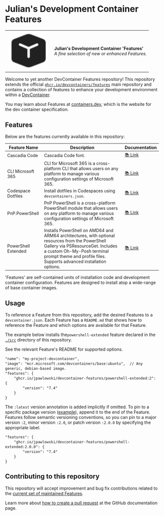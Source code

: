 # Julian's Development Container Features

<table style="width: 100%; border-style: none;"><tr>
    <td style="width: 140px; text-align: center;"><a href="https://github.com/devcontainers"><img width="128px" src="https://raw.githubusercontent.com/microsoft/fluentui-system-icons/78c9587b995299d5bfc007a0077773556ecb0994/assets/Cube/SVG/ic_fluent_cube_32_filled.svg" alt="devcontainers organization logo"/></a></td>
    <td>
        <strong>Julian's Development Container 'Features'</strong><br />
        <i>A fine selection of new or enhanced Features.</i>
    </td>
</tr></table>

Welcome to yet another DevContainer Features repository! This repository extends the official [`ghcr.io/devcontainers/features`](https://github.com/orgs/devcontainers/packages?repo_name=features)
main repository and contains a collection of features to enhance your development environment within a [DevContainer](https://containers.dev/).

You may learn about Features at [containers.dev](https://containers.dev/implementors/features/), which is the website for
the dev container specification.

## Features

Below are the features currently available in this repository:

| Feature Name        | Description                                                                                                                                                                                                                                | Documentation                        |
| ------------------- | ------------------------------------------------------------------------------------------------------------------------------------------------------------------------------------------------------------------------------------------ | :----------------------------------- |
| Cascadia Code       | Cascadia Code font.                                                                                                                                                                                                                        | [📚 Link](./src/cascadia-code/)       |
| CLI Microsoft 365   | CLI for Microsoft 365 is a cross-platform CLI that allows users on any platform to manage various configuration settings of Microsoft 365.                                                                                                 | [📚 Link](./src/cli-microsoft365/)    |
| Codespace Dotfiles  | Install dotfiles in Codespaces using `devcontainers.json`.                                                                                                                                                                                 | [📚 Link](./src/codespace-dotfiles/)  |
| PnP.PowerShell      | PnP PowerShell is a cross-platform PowerShell module that allows users on any platform to manage various configuration settings of Microsoft 365.                                                                                          | [📚 Link](./src/pnp.powershell/)      |
| PowerShell Extended | Installs PowerShell on AMD64 and ARM64 architectures, with optional resources from the PowerShell Gallery via PSResourceGet. Includes a custom Oh-My-Posh terminal prompt theme and profile files. Supports advanced installation options. | [📚 Link](./src/powershell-extended/) |

'Features' are self-contained units of installation code and development container configuration. Features are designed
to install atop a wide-range of base container images.

## Usage

To reference a Feature from this repository, add the desired Features to a `devcontainer.json`. Each Feature has a `README.md`
that shows how to reference the Feature and which options are available for that Feature.

The example below installs the`powershell-extended` feature declared in the [`./src`](./src) directory of this
repository.

See the relevant Feature's README for supported options.

```jsonc
"name": "my-project-devcontainer",
"image": "mcr.microsoft.com/devcontainers/base:ubuntu",  // Any generic, debian-based image.
"features": {
    "ghcr.io/jpawlowski/devcontainer-features/powershell-extended:2": {
        "version": "7.4"
    }
}
```

The `:latest` version annotation is added implicitly if omitted. To pin to a specific package version
([example](https://github.com/jpawlowski/devcontainer-features/pkgs/container/features/powershell-extended/versions)), append
it to the end of the Feature. Features follow semantic versioning conventions, so you can pin to a major version `:2`, minor
version `:2.0`, or patch version `:2.0.0` by specifying the appropriate label.

```jsonc
"features": {
    "ghcr.io/jpawlowski/devcontainer-features/powershell-extended:2.0.0": {
        "version": "7.4"
    }
}
```

## Contributing to this repository

This repository will accept improvement and bug fix contributions related to the
[current set of maintained Features](./src).

Learn more about [how to create a pull request](https://docs.github.com/en/pull-requests/collaborating-with-pull-requests/proposing-changes-to-your-work-with-pull-requests/creating-a-pull-request)
at the GitHub documentation page.
